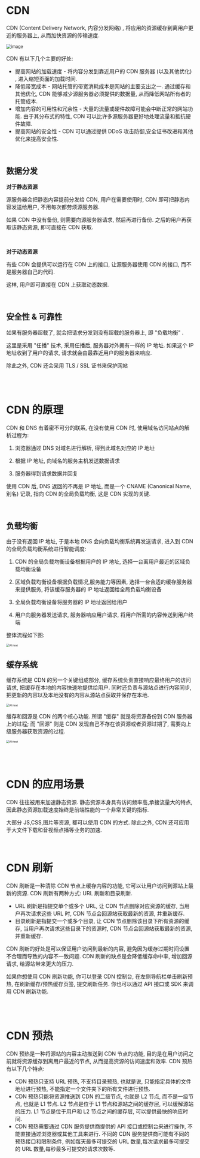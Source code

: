 # CDN

CDN (Content Delivery Network, 内容分发网络) , 将应用的资源缓存到离用户更近的服务器上, 从而加快资源的传输速度.

<img src="./picture/image.png" alt="image" style="zoom:80%;" />

CDN 有以下几个主要的好处:

-   提高网站的加载速度 - 将内容分发到靠近用户的 CDN 服务器 (以及其他优化) , 进入缩短页面的加载时间.
-   降低带宽成本 - 网站托管的带宽消耗成本是网站的主要支出之一. 通过缓存和其他优化, CDN 能够减少源服务器必须提供的数据量, 从而降低网站所有者的托管成本.
-   增加内容的可用性和冗余性 - 大量的流量或硬件故障可能会中断正常的网站功能. 由于其分布式的特性, CDN 可以比许多源服务器更好地处理流量和抵抗硬件故障.
-   提高网站的安全性 - CDN 可以通过提供 DDoS 攻击防御,安全证书改进和其他优化来提高安全性.

<br>

## 数据分发

**对于静态资源**

源服务器会把静态内容提前分发给 CDN, 用户在需要使用时, CDN 即可把静态内容发送给用户, 不用每次都劳烦源服务器.

如果 CDN 中没有备份, 则需要向源服务器请求, 然后再进行备份. 之后的用户再获取该静态资源, 即可直接在 CDN 获取.

<br>

**对于动态资源**

有些 CDN 会提供可以运行在 CDN 上的接口, 让源服务器使用 CDN 的接口, 而不是服务器自己的代码.

这样, 用户即可直接在 CDN 上获取动态数据.

<br>

## 安全性 & 可靠性

如果有服务器超载了, 就会把请求分发到没有超载的服务器上, 即 "负载均衡" .

这里是采用 "任播" 技术, 采用任播后, 服务器对外拥有一样的 IP 地址. 如果这个 IP 地址收到了用户的请求, 请求就会由最靠近用户的服务器来响应.

除此之外, CDN 还会采用 TLS / SSL 证书来保护网站

<br><br>

# CDN 的原理

CDN 和 DNS 有着密不可分的联系, 在没有使用 CDN 时, 使用域名访问站点的解析过程为:

1.  浏览器通过 DNS 对域名进行解析, 得到此域名对应的 IP 地址

2.  根据 IP 地址, 向域名的服务主机发送数据请求

3.  服务器得到请求数据并回复

使用 CDN 后, DNS 返回的不再是 IP 地址, 而是一个 CNAME (Canonical Name, 别名) 记录, 指向 CDN 的全局负载均衡, 这是 CDN 实现的关键.

<br>

## 负载均衡

由于没有返回 IP 地址, 于是本地 DNS 会向负载均衡系统再发送请求, 进入到 CDN 的全局负载均衡系统进行智能调度:

1.  CDN 的全局负载均衡设备根据用户的 IP 地址, 选择一台离用户最近的区域负载均衡设备

2.  区域负载均衡设备根据负载情况,服务能力等因素, 选择一台合适的缓存服务器来提供服务, 将该缓存服务器的 IP 地址返回给全局负载均衡设备

3.  全局负载均衡设备将服务器的 IP 地址返回给用户

4.  用户向服务器发送请求, 服务器响应用户请求, 将用户所需的内容传送到用户终端

整体流程如下图:

<img src="./picture/image-1.png" alt="Alt text" style="zoom:50%;" />

<br>

## 缓存系统

缓存系统是 CDN 的另一个关键组成部分, 缓存系统负责直接响应最终用户的访问请求, 把缓存在本地的内容快速地提供给用户. 同时还负责与源站点进行内容同步, 把更新的内容以及本地没有的内容从源站点获取并保存在本地.

<img src="./picture/image-2.png" alt="Alt text" style="zoom:50%;" />

缓存和回源是 CDN 的两个核心功能. 所谓 "缓存" 就是将资源备份到 CDN 服务器上的过程; 而 "回源" 则是 CDN 发现自己不存在该资源或者资源过期了, 需要向上级服务器获取资源的过程.

<img src="./picture/image-3.png" alt="Alt text" style="zoom:50%;" />

<br><br>

# CDN 的应用场景

CDN 往往被用来加速静态资源. 静态资源本身具有访问频率高,承接流量大的特点, 因此静态资源加载速度始终是前端性能的一个非常关键的指标.

大部分 JS,CSS,图片等资源, 都可以使用 CDN 的方式. 除此之外, CDN 还可应用于大文件下载和音视频点播等业务的加速.

<br>

# CDN 刷新

CDN 刷新是一种清除 CDN 节点上缓存内容的功能, 它可以让用户访问到源站上最新的资源. CDN 刷新有两种方式: URL 刷新和目录刷新.

-   URL 刷新是指提交单个或多个 URL, 让 CDN 节点删除对应资源的缓存, 当用户再次请求这些 URL 时, CDN 节点会回源站获取最新的资源, 并重新缓存.
-   目录刷新是指提交一个或多个目录, 让 CDN 节点删除该目录下所有资源的缓存, 当用户再次请求这些目录下的资源时, CDN 节点会回源站获取最新的资源, 并重新缓存.

CDN 刷新的好处是可以保证用户访问到最新的内容, 避免因为缓存过期时间设置不合理而导致的内容不一致问题. CDN 刷新的缺点是会降低缓存命中率, 增加回源请求, 给源站带来更大的压力.

如果你想使用 CDN 刷新功能, 你可以登录 CDN 控制台, 在左侧导航栏单击刷新预热, 在刷新缓存/预热缓存页签, 提交刷新任务. 你也可以通过 API 接口或 SDK 来调用 CDN 刷新功能.

<br><br>

# CDN 预热

CDN 预热是一种将源站的内容主动推送到 CDN 节点的功能, 目的是在用户访问之前就将资源缓存到离用户最近的节点, 从而提高资源的访问速度和效率. CDN 预热有以下几个特点:

-   CDN 预热只支持 URL 预热, 不支持目录预热, 也就是说, 只能指定具体的文件地址进行预热, 不能指定一个文件夹下的所有文件进行预热.
-   CDN 预热只能将资源推送到 CDN 的二级节点, 也就是 L2 节点, 而不是一级节点, 也就是 L1 节点. L2 节点是位于 L1 节点和源站之间的缓存层, 可以缓解源站的压力. L1 节点是位于用户和 L2 节点之间的缓存层, 可以提供最快的响应时间.
-   CDN 预热需要通过 CDN 服务提供商提供的 API 接口或控制台来进行操作, 不能直接通过浏览器或其他工具来进行. 不同的 CDN 服务提供商可能有不同的预热接口和限制条件, 例如每天最多可提交的 URL 数量,每次请求最多可提交的 URL 数量,每秒最多可提交的请求次数等.

<br>
